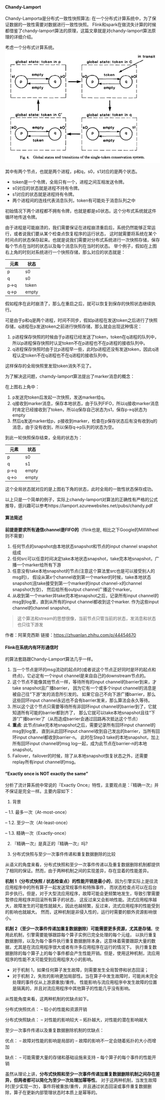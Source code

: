 #### Chandy-Lamport
Chandy-Lamporta是分布式一致性快照算法:
在一个分布式计算系统中，为了保证数据的一致性需要对数据进行一致性快照。
Flink和spark在做流失计算的时候都借鉴了chandy-lamport算法的原理，这篇文章就是对chandy-lamport算法原理的详细介绍。

考虑一个分布式计算系统。
![](chandy-lamport.png)

其中有两个节点，也就是两个进程，p和q，s0，s1对应的是两个状态。
- token是一个令牌，全局只有一个，进程之间互相发送令牌。
- s0对应的状态就是进程不持有令牌。
- s1对应的状态就是进程持有令牌。
- 两个进程间的连线代表消息队列，token有可能处于消息队列之中

初始情况下两个进程都不拥有令牌，也就是都是s0状态。这个分布式系统就这件循环地传送令牌。

由于进程是可能崩溃的，我们需要保证在进程崩溃重启后，系统仍然能够正常运行，或者说我们要从某个检查点恢复程序的运行状态，
这时就需要将系统在某个时间点的状态保存起来。也就是说我们需要对分布式系统进行一次快照存储，保存每个节点在当时的状态以及每个消息队列在当时的状态。
举个例子，假如在上图右上角的时刻对系统进行一个快照存储，那么对应的状态就是：

|元素|状态|
|---|---|
|p　   |  s0   |
|q	   |  s0   |
|p->q　| token |
|q->p  | empty |

假如程序在此时崩溃了，那么在重启之后，就可以恢复到保存的快照状态继续执行。

可是由于p和q是两个进程，时间不同步，假如p进程在发送token之后进行了快照存储，q进程在p发送token之前进行快照存储，那么就会出现这种情况：
1. p进程保存快照的时候由于p进程已经发送了token，token在q进程的队列中，所以p进程保存快照时认定token不在p进程也不在p进程的接收队列中。
2. q进程保存快照时由于比p进程早一些，此时p进程还没有发送token，因此q进程认定token不在q进程也不在q进程的接收队列中。

这样保存的全局快照里发现token消失不见了。

为了解决这问题，chamdy-lamport算法提出了marker消息的概念：

在上图右上角中：
1. p发送完token后发起一次快照，发送marker给q。
2. q接收到marker消息，保存本地状态，由于队列FIFO，所以q接收marker消息时肯定已经接收到了token，所以q保存自己状态为s1，保存p->q状态为empty
3. 然后q发送marker给p，p接收到marker，检查在p保存状态后有没有收到q的消息，由于没有收到，所以保存q->p队列的状态为空。

到此一轮快照保存结束，全局的状态为：

|元素|状态|
|---|---|
|p　   |  s0   |
|q	   |  s1   |
|p->q　| empty |
|q->o  | empty |

这个全局状态就对应的是上图右下角的状态，此时全局的一致性状态保存成功。

以上只是一个简单的例子，实际上chandy-lamport对算法的正确性有严格的公式推导，感兴趣可以参考https://lamport.azurewebsites.net/pubs/chandy.pdf

#### 算法简述
**前提是要求所有通信channel是FIFO的**（flink也是, 相比之下Google的MillWheel则不需要）
1. 任何节点的snapshot由本地状态snapshot和节点的input channel snapshot组成
2. 任何src可以任意时间决定take本地状态snapshot，take完本地snapshot，广播一个marker给所有下游
3. 任意没有take本地snapshot的节点(注意这个算法里src也是可以接受别人的msg的)，
假设从第x个channel收到第一个marker的时候，take本地状态snapshot(且take接受到第一个marker的input channel-x的channel snapshot为空)，
然后给所有output channel广播这个marker。
4. 从收到第一个marker并take完本地snapshot之后，记录所有input channel的msg到log里，直到从所有的input channel都收到这个marker.
 作为这些input channel的channel snapshot。
 
 > 这个算法和stream的思想很像，当前节点只管当前的状态，发消息和状态也只往下游发

作者：阿莱克西斯
链接：https://zhuanlan.zhihu.com/p/44454670

#### Flink在系统内有环形通信时
的算法套路跟Chandy-Lamport算法几乎一样。
1. 当一个节点是环的msg流动的起点时(或者说这个节点正好同时是环的起点和终点)，它必定有一个input channel是来自自己的downstream节点的。
2. 这个节点不能像其他节点一样，等待所有的input channel的barrier到来，才take snapshot且广播barrier，
因为它有一个或多个input channel的消息是被自己往“下游”发的消息所引发的。
如果它自己不向下游广播barrier，那么这些回环input channel永远也不会有barrier发来，那么算法会永久等待。
3. 所以这个这个节点只需要等待所有非回环input channel的barrier到了，它就知道所有可能的barrier都到齐了，
那么它就可以take本地snapshot且往“下游”广播barrier了（从而造成barrier会通过回路再次抵达这个节点）
4. **重点**: 此节点take完本地snapshot之后，需要记录所有回环input channel的msg到log里，
直到从此回环input channel收到自己发出的barrier，当所有回环input channel都收到barrier-n。
 此时在Step3 take的本地snapshot，加上所有回环input channel的msg log一起，成为此节点在barrier-n的本地snapshot。
5. Failover，failover的时候，除了从本地snapshot恢复状态之外，还需要replay所有input channel的msg。

####  “Exactly once is NOT exactly the same” 
分析了流计算系统中常说的『Exactly Once』特性，主要观点是：『精确一次』并不保证是完全一样。主要内容如下：

1. 背景

– 1.1. 最多一次（At-most-once）

– 1.2. 至少一次（At-least-once）

– 1.3. 精确一次（Exactly-once）

2. 『精确一次』是真正的『精确一次』吗?

3. 分布式快照与至少一次事件传递和重复数据删除的比较

从语义的角度来看，分布式快照和至少一次事件传递以及重复数据删除机制都提供了相同的保证。然而，由于两种机制之间的实现差异，存在显着的性能差异。

**机制 1（分布式快照 / 状态检查点）的性能开销是最小的**，因为引擎实际上是往流应用程序中的所有算子一起发送常规事件和特殊事件，
而状态检查点可以在后台异步执行。但是，对于大型流应用程序，故障可能会更频繁地发生，导致引擎需要暂停应用程序并回滚所有算子的状态，
这反过来又会影响性能。流式应用程序越大，故障发生的可能性就越大，因此也越频繁，反过来，流式应用程序的性能受到的影响也就越大。
然而，这种机制是非侵入性的，运行时需要的额外资源影响很小。

**机制 2（至少一次事件传递加重复数据删除）可能需要更多资源，尤其是存储**。使用此机制，引擎需要能够跟踪每个算子实例已完全处理的每个元组，
以执行重复数据删除，以及为每个事件执行重复数据删除本身。这意味着需要跟踪大量的数据，尤其是在流应用程序很大或者有许多应用程序在运行的情况下。
执行重复数据删除的每个算子上的每个事件都会产生性能开销。但是，使用这种机制，流应用程序的性能不太可能受到应用程序大小的影响。
- 对于机制 1，如果任何算子发生故障，则需要发生全局暂停和状态回滚；
- 对于机制 2，失败的影响更加局部性。当在算子中发生故障时，可能尚未完全处理的事件仅从上游源重放/重传。
性能影响与流应用程序中发生故障的位置是隔离的，并且对流应用程序中其他算子的性能几乎没有影响。

从性能角度来看，这两种机制的优缺点如下。

分布式快照优点： 
– 较小的性能和资源开销

分布式快照缺点：
– 对性能的影响较大
– 拓扑越大，对性能的潜在影响越大

至少一次事件传递以及重复数据删除机制的优缺点：

优点： 
– 故障对性能的影响是局部的
– 故障的影响不一定会随着拓扑的大小而增加

缺点：
– 可能需要大量的存储和基础设施来支持
– 每个算子的每个事件的性能开销

虽然从理论上讲，**分布式快照和至少一次事件传递加重复数据删除机制之间存在差异，但两者都可以简化为至少一次处理加幂等性**。
对于这两种机制，当发生故障时(至少实现一次)，事件将被重放/重传，并且通过状态回滚或事件重复数据删除，算子在更新内部管理状态时本质上是幂等的。
